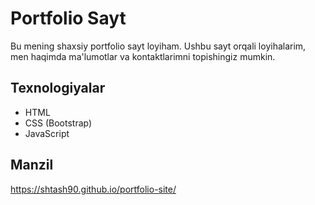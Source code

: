 # Portfolio Sayt

Bu mening shaxsiy portfolio sayt loyiham. Ushbu sayt orqali loyihalarim, men haqimda ma'lumotlar va kontaktlarimni topishingiz mumkin.

## Texnologiyalar
- HTML
- CSS (Bootstrap)
- JavaScript

## Manzil
https://shtash90.github.io/portfolio-site/
